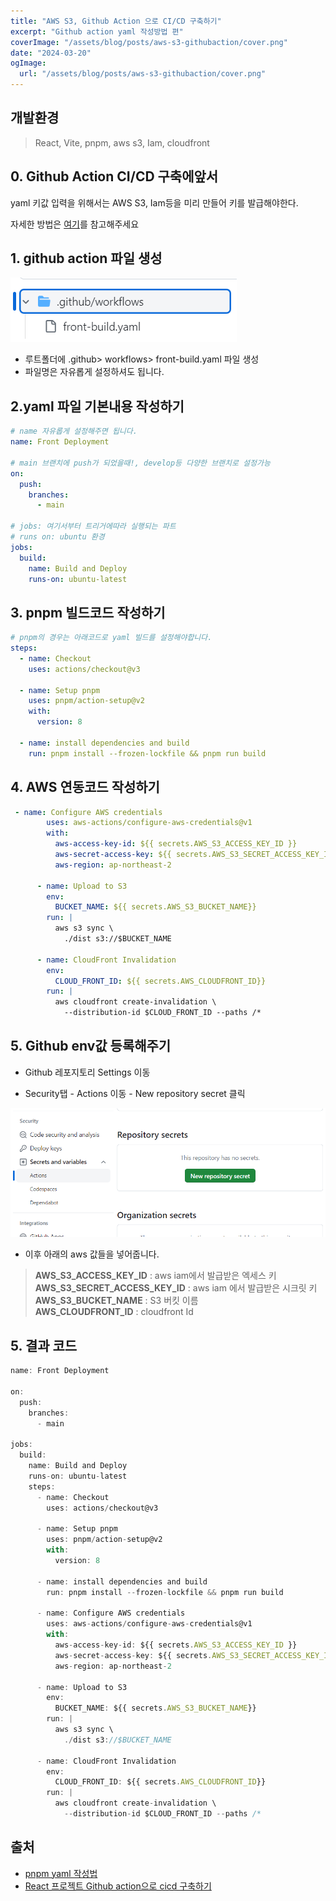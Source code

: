 ```yaml
---
title: "AWS S3, Github Action 으로 CI/CD 구축하기"
excerpt: "Github action yaml 작성방법 편"
coverImage: "/assets/blog/posts/aws-s3-githubaction/cover.png"
date: "2024-03-20"
ogImage:
  url: "/assets/blog/posts/aws-s3-githubaction/cover.png"
---
```


## 개발환경

> React, Vite, pnpm, aws s3, Iam, cloudfront

## 0. Github Action CI/CD 구축에앞서

yaml 키값 입력을 위해서는 AWS S3, Iam등을 미리 만들어 키를 발급해야한다.

자세한 방법은 [여기](https://youngduck-devlog.vercel.app/posts/aws-s3-deploy)를 참고해주세요

## 1. github action 파일 생성

![Untitled](/assets/blog/posts/aws-s3-githubaction/1.png)

- 루트폴더에 .github> workflows> front-build.yaml 파일 생성
- 파일명은 자유롭게 설정하셔도 됩니다.

## 2.yaml 파일 기본내용 작성하기

```yaml
# name 자유롭게 설정해주면 됩니다.
name: Front Deployment

# main 브랜치에 push가 되었을때!, develop등 다양한 브랜치로 설정가능
on:
  push:
    branches:
      - main

# jobs: 여기서부터 트리거에따라 실행되는 파트
# runs on: ubuntu 환경
jobs:
  build:
    name: Build and Deploy
    runs-on: ubuntu-latest
```

## 3. pnpm 빌드코드 작성하기

```yaml
# pnpm의 경우는 아래코드로 yaml 빌드를 설정해야합니다.
steps:
  - name: Checkout
    uses: actions/checkout@v3

  - name: Setup pnpm
    uses: pnpm/action-setup@v2
    with:
      version: 8

  - name: install dependencies and build
    run: pnpm install --frozen-lockfile && pnpm run build
```

## 4. AWS 연동코드 작성하기

```yaml
 - name: Configure AWS credentials
        uses: aws-actions/configure-aws-credentials@v1
        with:
          aws-access-key-id: ${{ secrets.AWS_S3_ACCESS_KEY_ID }}
          aws-secret-access-key: ${{ secrets.AWS_S3_SECRET_ACCESS_KEY_ID }}
          aws-region: ap-northeast-2

      - name: Upload to S3
        env:
          BUCKET_NAME: ${{ secrets.AWS_S3_BUCKET_NAME}}
        run: |
          aws s3 sync \
            ./dist s3://$BUCKET_NAME

      - name: CloudFront Invalidation
        env:
          CLOUD_FRONT_ID: ${{ secrets.AWS_CLOUDFRONT_ID}}
        run: |
          aws cloudfront create-invalidation \
            --distribution-id $CLOUD_FRONT_ID --paths /*
```

## 5. Github env값 등록해주기

- Github 레포지토리 Settings 이동

- Security탭 - Actions 이동 - New repository secret 클릭

![Untitled](/assets/blog/posts/aws-s3-githubaction/2.png)

- 이후 아래의 aws 값들을 넣어줍니다.

> **AWS_S3_ACCESS_KEY_ID** : aws iam에서 발급받은 엑세스 키**AWS_S3_SECRET_ACCESS_KEY_ID** : aws iam 에서 발급받은 시크릿 키**AWS_S3_BUCKET_NAME** : S3 버킷 이름 <br> **AWS_CLOUDFRONT_ID** : cloudfront Id

## 5. 결과 코드

```jsx
name: Front Deployment

on:
  push:
    branches:
      - main

jobs:
  build:
    name: Build and Deploy
    runs-on: ubuntu-latest
    steps:
      - name: Checkout
        uses: actions/checkout@v3

      - name: Setup pnpm
        uses: pnpm/action-setup@v2
        with:
          version: 8

      - name: install dependencies and build
        run: pnpm install --frozen-lockfile && pnpm run build

      - name: Configure AWS credentials
        uses: aws-actions/configure-aws-credentials@v1
        with:
          aws-access-key-id: ${{ secrets.AWS_S3_ACCESS_KEY_ID }}
          aws-secret-access-key: ${{ secrets.AWS_S3_SECRET_ACCESS_KEY_ID }}
          aws-region: ap-northeast-2

      - name: Upload to S3
        env:
          BUCKET_NAME: ${{ secrets.AWS_S3_BUCKET_NAME}}
        run: |
          aws s3 sync \
            ./dist s3://$BUCKET_NAME

      - name: CloudFront Invalidation
        env:
          CLOUD_FRONT_ID: ${{ secrets.AWS_CLOUDFRONT_ID}}
        run: |
          aws cloudfront create-invalidation \
            --distribution-id $CLOUD_FRONT_ID --paths /*
```

## 출처

- [pnpm yaml 작성법](https://jonghoonpark.com/2023/08/26/firebase-hosting-deploy-via-github-aciton-with-pnpm)
- [React 프로젝트 Github action으로 cicd 구축하기](https://s0ojin.tistory.com/48)
